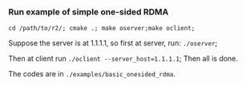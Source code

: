 ### Run example of simple one-sided RDMA

`cd /path/to/r2/; cmake .; make oserver;make oclient;`

Suppose the server is at 1.1.1.1, so first at server, run: `./oserver`;

Then at client run `./oclient --server_host=1.1.1.1`; Then all is done. 

The codes are in `./examples/basic_onesided_rdma`. 